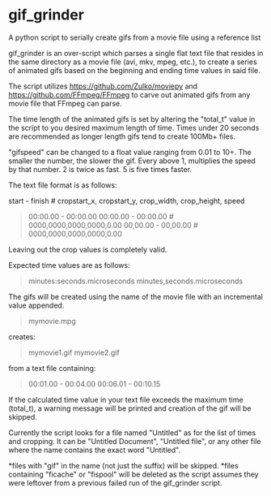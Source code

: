 # gif_grinder
A python script to serially create gifs from a movie file using a reference list

gif_grinder is an over-script which parses a single flat text file that resides in the same directory as a movie file (avi, mkv, mpeg, etc.), to create a series of animated gifs based on the beginning and ending time values in said file.

The script utilizes https://github.com/Zulko/moviepy and https://github.com/FFmpeg/FFmpeg to carve out animated gifs from any movie file that FFmpeg can parse.

The time length of the animated gifs is set by altering the "total_t" value in the script to you desired maximum length of time.  Times under 20 seconds are recommended as longer length gifs tend to create 100Mb+ files.

"gifspeed" can be changed to a float value ranging from 0.01 to 10+.  The smaller the number, the slower the gif.  Every above 1, multiplies the speed by that number.  2 is twice as fast. 5 is five times faster.

The text file format is as follows:

start - finish # cropstart_x, cropstart_y, crop_width, crop_height, speed
> 00:00.00 - 00:00.00
> 00:00.00 - 00:00.00 # 0000,0000,0000,0000,0.00
> 00,00.00 - 00,00.00 # 0000,0000,0000,0000,0.00

Leaving out the crop values is completely valid.

Expected time values are as follows:

> minutes:seconds.microseconds
> minutes,seconds.microseconds

The gifs will be created using the name of the movie file with an incremental value appended.

> mymovie.mpg

creates:

> mymovie1.gif
> mymovie2.gif

from a text file containing:

> 00:01.00 - 00:04.00
> 00:06.01 - 00:10.15

If the calculated time value in your text file exceeds the maximum time (total_t), a warning message will be printed and creation of the gif will be skipped.

Currently the script looks for a file named "Untitled" as for the list of times and cropping.  It can be "Untitled Document", "Untitled file", or any other file where the name contains the exact word "Untitled".


*files with "gif" in the name (not just the suffix) will be skipped.
*files containing "ficache" or "fispool" will be deleted as the script assumes they were leftover from a previous failed run of the gif_grinder script.
